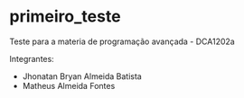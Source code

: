 # primeiro_teste
Teste para a materia de programação avançada - DCA1202a

Integrantes:
- Jhonatan Bryan Almeida Batista
- Matheus Almeida Fontes
